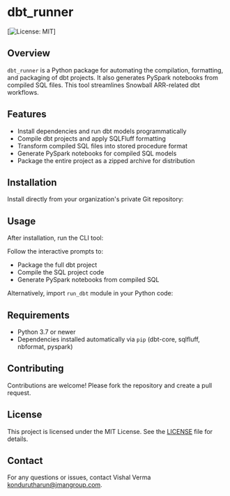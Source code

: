 # dbt_runner

[![License: MIT](https://img.shields.io/badge/License-MIT-green.svg)]

## Overview

`dbt_runner` is a Python package for automating the compilation, formatting, and packaging of dbt projects. It also generates PySpark notebooks from compiled SQL files. This tool streamlines Snowball ARR-related dbt workflows.

## Features

- Install dependencies and run dbt models programmatically
- Compile dbt projects and apply SQLFluff formatting
- Transform compiled SQL files into stored procedure format
- Generate PySpark notebooks for compiled SQL models
- Package the entire project as a zipped archive for distribution

## Installation

Install directly from your organization's private Git repository:


## Usage

After installation, run the CLI tool:


Follow the interactive prompts to:
- Package the full dbt project
- Compile the SQL project code
- Generate PySpark notebooks from compiled SQL

Alternatively, import `run_dbt` module in your Python code:


## Requirements

- Python 3.7 or newer
- Dependencies installed automatically via `pip` (dbt-core, sqlfluff, nbformat, pyspark)

## Contributing

Contributions are welcome! Please fork the repository and create a pull request.

## License

This project is licensed under the MIT License. See the [LICENSE](LICENSE) file for details.

## Contact

For any questions or issues, contact Vishal Verma <kondurutharun@jmangroup.com>.

